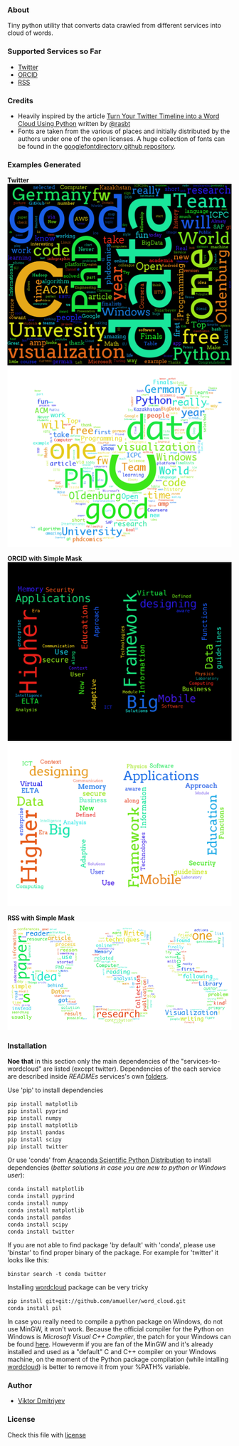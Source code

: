 ### About
Tiny python utility that converts data crawled from different services into cloud of words.

### Supported Services so Far
* [Twitter](https://twitter.com/)
* [ORCID](http://orcid.org/)
* [RSS](http://en.wikipedia.org/wiki/RSS)

### Credits
* Heavily inspired by the article [Turn Your Twitter Timeline into a Word Cloud Using Python](http://sebastianraschka.com/Articles/2014_twitter_wordcloud.html#A.-Downloading-Your-Twitter-Timeline-Tweets) written by [@rasbt](https://github.com/rasbt)
* Fonts are taken from the various of places and initially distributed by the authors under one of the open licenses. A huge collection of fonts can be found in the [googlefontdirectory github repository](https://github.com/w0ng/googlefontdirectory).

### Examples Generated

**Twitter**
![](./img-examples/twitter-wordcloud-arvo-regular-square_mask-black.png)
![](./img-examples/twitter-wordcloud-monaco-twitter_mask-white.png)

**ORCID with Simple Mask**
![](./img-examples/orcid-wordcloud-menlo-regular-r_and_d-01-black.png)
![](./img-examples/orcid-wordcloud-arvo-regular-r_and_d-01-white.png)

**RSS with Simple Mask**
![](./img-examples/rss-wordcloud-monaco-rss-white.png)

### Installation

**Noe that** in this section only the main dependencies of the "services-to-wordcloud" are listed (except twitter). Dependencies of the each service are described inside *READMEs* services's own [folders](services).

Use 'pip' to install dependencies
```
pip install matplotlib
pip install pyprind
pip install numpy
pip install matplotlib
pip install pandas
pip install scipy
pip install twitter
```

Or use 'conda' from [Anaconda Scientific Python Distribution](https://store.continuum.io/cshop/anaconda/) to install dependencies (*better solutions in case you are new to python or Windows user*):
```
conda install matplotlib
conda install pyprind
conda install numpy
conda install matplotlib
conda install pandas
conda install scipy
conda install twitter 
```
If you are not able to find package 'by default' with 'conda', please use 'binstar' to find proper binary of the package. For example for 'twitter' it looks like this:
```
binstar search -t conda twitter
```

Installing [wordcloud](https://github.com/amueller/word_cloud) package can be very tricky
```
pip install git+git://github.com/amueller/word_cloud.git
conda install pil
```

In case you really need to compile a python package on Windows, do not use MinGW, it won't work. Because the official compiler for the Python on Windows is *Microsoft Visual C++ Compiler*, the patch for your Windows can be found [here](http://www.microsoft.com/en-us/download/details.aspx?id=44266). Howeverm if you are fan of the MinGW and it's already installed and used as a "default" C and C++ compiler on your Windows machine, on the moment of the Python package compilation (while intalling [wordcloud](https://github.com/amueller/word_cloud)) is better to remove it from your %PATH% variable.

### Author
* [Viktor Dmitriyev](https://github.com/vdmitriyev)

###  License

Check this file with [license](LICENSE)
